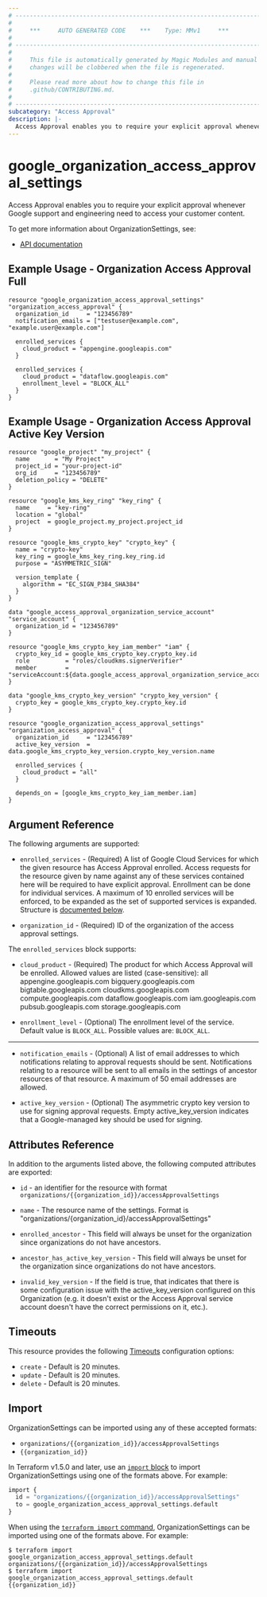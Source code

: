 ```yaml
---
# ----------------------------------------------------------------------------
#
#     ***     AUTO GENERATED CODE    ***    Type: MMv1     ***
#
# ----------------------------------------------------------------------------
#
#     This file is automatically generated by Magic Modules and manual
#     changes will be clobbered when the file is regenerated.
#
#     Please read more about how to change this file in
#     .github/CONTRIBUTING.md.
#
# ----------------------------------------------------------------------------
subcategory: "Access Approval"
description: |-
  Access Approval enables you to require your explicit approval whenever Google support and engineering need to access your customer content.
---
```


# google_organization_access_approval_settings

Access Approval enables you to require your explicit approval whenever Google support and engineering need to access your customer content.


To get more information about OrganizationSettings, see:

* [API documentation](https://cloud.google.com/access-approval/docs/reference/rest/v1/organizations)

## Example Usage - Organization Access Approval Full


```hcl
resource "google_organization_access_approval_settings" "organization_access_approval" {
  organization_id     = "123456789"
  notification_emails = ["testuser@example.com", "example.user@example.com"]

  enrolled_services {
  	cloud_product = "appengine.googleapis.com"
  }

  enrolled_services {
  	cloud_product = "dataflow.googleapis.com"
  	enrollment_level = "BLOCK_ALL"
  }
}
```
## Example Usage - Organization Access Approval Active Key Version


```hcl
resource "google_project" "my_project" {
  name       = "My Project"
  project_id = "your-project-id"
  org_id     = "123456789"
  deletion_policy = "DELETE"
}

resource "google_kms_key_ring" "key_ring" {
  name     = "key-ring"
  location = "global"
  project  = google_project.my_project.project_id
}

resource "google_kms_crypto_key" "crypto_key" {
  name = "crypto-key"
  key_ring = google_kms_key_ring.key_ring.id
  purpose = "ASYMMETRIC_SIGN"

  version_template {
    algorithm = "EC_SIGN_P384_SHA384"
  }
}

data "google_access_approval_organization_service_account" "service_account" {
  organization_id = "123456789"
}

resource "google_kms_crypto_key_iam_member" "iam" {
  crypto_key_id = google_kms_crypto_key.crypto_key.id
  role          = "roles/cloudkms.signerVerifier"
  member        = "serviceAccount:${data.google_access_approval_organization_service_account.service_account.account_email}"
}

data "google_kms_crypto_key_version" "crypto_key_version" {
  crypto_key = google_kms_crypto_key.crypto_key.id
}

resource "google_organization_access_approval_settings" "organization_access_approval" {
  organization_id     = "123456789"
  active_key_version  = data.google_kms_crypto_key_version.crypto_key_version.name

  enrolled_services {
  	cloud_product = "all"
  }

  depends_on = [google_kms_crypto_key_iam_member.iam]
}
```

## Argument Reference

The following arguments are supported:


* `enrolled_services` -
  (Required)
  A list of Google Cloud Services for which the given resource has Access Approval enrolled.
  Access requests for the resource given by name against any of these services contained here will be required
  to have explicit approval. Enrollment can be done for individual services.
  A maximum of 10 enrolled services will be enforced, to be expanded as the set of supported services is expanded.
  Structure is [documented below](#nested_enrolled_services).

* `organization_id` -
  (Required)
  ID of the organization of the access approval settings.


<a name="nested_enrolled_services"></a>The `enrolled_services` block supports:

* `cloud_product` -
  (Required)
  The product for which Access Approval will be enrolled. Allowed values are listed (case-sensitive):
    all
    appengine.googleapis.com
    bigquery.googleapis.com
    bigtable.googleapis.com
    cloudkms.googleapis.com
    compute.googleapis.com
    dataflow.googleapis.com
    iam.googleapis.com
    pubsub.googleapis.com
    storage.googleapis.com

* `enrollment_level` -
  (Optional)
  The enrollment level of the service.
  Default value is `BLOCK_ALL`.
  Possible values are: `BLOCK_ALL`.

- - -


* `notification_emails` -
  (Optional)
  A list of email addresses to which notifications relating to approval requests should be sent.
  Notifications relating to a resource will be sent to all emails in the settings of ancestor
  resources of that resource. A maximum of 50 email addresses are allowed.

* `active_key_version` -
  (Optional)
  The asymmetric crypto key version to use for signing approval requests.
  Empty active_key_version indicates that a Google-managed key should be used for signing.


## Attributes Reference

In addition to the arguments listed above, the following computed attributes are exported:

* `id` - an identifier for the resource with format `organizations/{{organization_id}}/accessApprovalSettings`

* `name` -
  The resource name of the settings. Format is "organizations/{organization_id}/accessApprovalSettings"

* `enrolled_ancestor` -
  This field will always be unset for the organization since organizations do not have ancestors.

* `ancestor_has_active_key_version` -
  This field will always be unset for the organization since organizations do not have ancestors.

* `invalid_key_version` -
  If the field is true, that indicates that there is some configuration issue with the active_key_version
  configured on this Organization (e.g. it doesn't exist or the Access Approval service account doesn't have the
  correct permissions on it, etc.).


## Timeouts

This resource provides the following
[Timeouts](https://developer.hashicorp.com/terraform/plugin/sdkv2/resources/retries-and-customizable-timeouts) configuration options:

- `create` - Default is 20 minutes.
- `update` - Default is 20 minutes.
- `delete` - Default is 20 minutes.

## Import


OrganizationSettings can be imported using any of these accepted formats:

* `organizations/{{organization_id}}/accessApprovalSettings`
* `{{organization_id}}`


In Terraform v1.5.0 and later, use an [`import` block](https://developer.hashicorp.com/terraform/language/import) to import OrganizationSettings using one of the formats above. For example:

```tf
import {
  id = "organizations/{{organization_id}}/accessApprovalSettings"
  to = google_organization_access_approval_settings.default
}
```

When using the [`terraform import` command](https://developer.hashicorp.com/terraform/cli/commands/import), OrganizationSettings can be imported using one of the formats above. For example:

```
$ terraform import google_organization_access_approval_settings.default organizations/{{organization_id}}/accessApprovalSettings
$ terraform import google_organization_access_approval_settings.default {{organization_id}}
```
